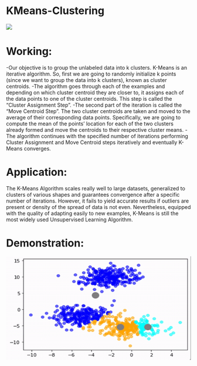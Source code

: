 # KMeans-Clustering
<img src="https://raw.githubusercontent.com/srijarkoroy/KMeans-Clustering-step-by-step/master/Media/km.png"> 
<br>

# Working:
-Our objective is to group the unlabeled data into k clusters. K-Means is an iterative algorithm. So, first we are going to randomly initialize k points (since we want to group the data into k clusters), known as cluster centroids. 
-The algorithm goes through each of the examples and depending on which cluster centroid they are closer to, it assigns each of the data points to one of the cluster centroids. This step is called the “Cluster Assignment Step”.
-The second part of the iteration is called the “Move Centroid Step”. The two cluster centroids are taken and moved to the average of their corresponding data points. Specifically, we are going to compute the mean of the points’ location for each of the two clusters already formed and move the centroids to their respective cluster means.
-The algorithm continues with the specified number of iterations performing Cluster Assignment and Move Centroid steps iteratively and eventually K-Means converges.
<br>

# Application:
The K-Means Algorithm scales really well to large datasets, generalized to clusters of various shapes and guarantees convergence after a specific number of iterations. However, it fails to yield accurate results if outliers are present or density of the spread of data is not even. Nevertheless, equipped with the quality of adapting easily to new examples, K-Means is still the most widely used Unsupervised Learning Algorithm.
<br>

# Demonstration:
![](Media/Demonstration.gif)
